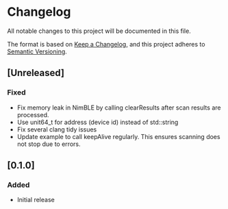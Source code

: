 # Changelog
All notable changes to this project will be documented in this file.

The format is based on [Keep a Changelog](https://keepachangelog.com/en/1.0.0/),
and this project adheres to [Semantic Versioning](https://semver.org/spec/v2.0.0.html).

## [Unreleased]
### Fixed
- Fix memory leak in NimBLE by calling clearResults after scan results are processed.
- Use unit64_t for address (device id) instead of std::string
- Fix several clang tidy issues
- Update example to call keepAlive regularly. This ensures scanning does not stop due to errors.

## [0.1.0] 
### Added
- Initial release


